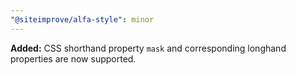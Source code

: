 ```yaml
---
"@siteimprove/alfa-style": minor
---
```


**Added:** CSS shorthand property `mask` and corresponding longhand properties are now supported.
